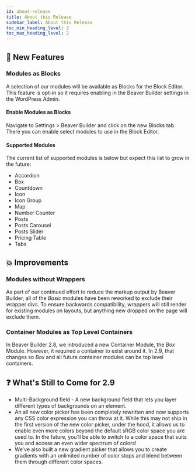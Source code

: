 ```yaml
---
id: about-release
title: About this Release
sidebar_label: About this Release
toc_min_heading_level: 2
toc_max_heading_level: 2
---
```


## :rocket: New Features

### Modules as Blocks

A selection of our modules will be available as Blocks for the Block Editor. This feature is opt-in so it requires enabling in the Beaver Builder settings in the WordPress Admin.

#### Enable Modules as Blocks

Navigate to Settings > Beaver Builder and click on the new Blocks tab. There you can enable select modules to use in the Block Editor.

#### Supported Modules

The current list of supported modules is below but expect this list to grow in the future:

- Accordion
- Box
- Countdown
- Icon
- Icon Group
- Map
- Number Counter
- Posts
- Posts Carousel
- Posts Slider
- Pricing Table
- Tabs

## :boom: Improvements

### Modules without Wrappers

As part of our continued effort to reduce the markup output by Beaver Builder, all of the _Basic_ modules have been reworked to exclude their wrapper divs. To ensure backwards compatibility, wrappers will still render for existing modules on layouts, but anything new dropped on the page will exclude them.

### Container Modules as Top Level Containers

In Beaver Builder 2.8, we introduced a new Container Module, the _Box_ Module. However, it required a container to exist around it. In 2.9, that changes so _Box_ and all future container modules can be top level containers.

## :question: What's Still to Come for 2.9

- Multi-Background field - A new background field that lets you layer different types of backgrounds on an element.
- An all new color picker has been completely rewritten and now supports any CSS color expression you can throw at it. While this may not ship in the first version of the new color picker, under the hood, it allows us to enable even more colors beyond the default sRGB color space you are used to. In the future, you'll be able to switch to a color space that suits you and access an even wider spectrum of colors!
- We've also built a new gradient picker that allows you to create gradients with an unlimited number of color stops and blend between them through different color spaces.
